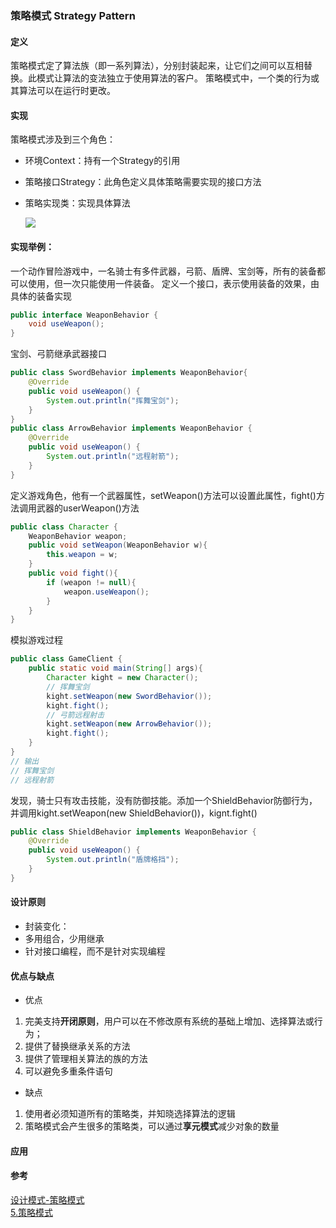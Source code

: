 ### 策略模式 Strategy Pattern
#### 定义
策略模式定了算法族（即一系列算法），分别封装起来，让它们之间可以互相替换。此模式让算法的变法独立于使用算法的客户。
策略模式中，一个类的行为或其算法可以在运行时更改。

#### 实现

策略模式涉及到三个角色：

* 环境Context：持有一个Strategy的引用

* 策略接口Strategy：此角色定义具体策略需要实现的接口方法

* 策略实现类：实现具体算法

  ![](https://ae01.alicdn.com/kf/HTB1clLadBKw3KVjSZTEq6AuRpXab.jpg)



#### 实现举例：

一个动作冒险游戏中，一名骑士有多件武器，弓箭、盾牌、宝剑等，所有的装备都可以使用，但一次只能使用一件装备。
定义一个接口，表示使用装备的效果，由具体的装备实现

```Java
public interface WeaponBehavior {
    void useWeapon();
}
```
宝剑、弓箭继承武器接口
```Java
public class SwordBehavior implements WeaponBehavior{
    @Override
    public void useWeapon() {
        System.out.println("挥舞宝剑");
    }
}
public class ArrowBehavior implements WeaponBehavior {
    @Override
    public void useWeapon() {
        System.out.println("远程射箭");
    }
}
```
定义游戏角色，他有一个武器属性，setWeapon()方法可以设置此属性，fight()方法调用武器的userWeapon()方法
```Java
public class Character {
    WeaponBehavior weapon;
    public void setWeapon(WeaponBehavior w){
        this.weapon = w;
    }
    public void fight(){
        if (weapon != null){
            weapon.useWeapon();
        }
    }
}
```
模拟游戏过程
```Java
public class GameClient {
    public static void main(String[] args){
        Character kight = new Character();
        // 挥舞宝剑
        kight.setWeapon(new SwordBehavior());
        kight.fight();
        // 弓箭远程射击
        kight.setWeapon(new ArrowBehavior());
        kight.fight();
    }
}
// 输出
// 挥舞宝剑
// 远程射箭
```
发现，骑士只有攻击技能，没有防御技能。添加一个ShieldBehavior防御行为，
并调用kight.setWeapon(new ShieldBehavior())，kignt.fight()
```Java
public class ShieldBehavior implements WeaponBehavior {
    @Override
    public void useWeapon() {
        System.out.println("盾牌格挡");
    }
}
```


#### 设计原则
* 封装变化：
* 多用组合，少用继承
* 针对接口编程，而不是针对实现编程

#### 优点与缺点
* 优点
1. 完美支持**开闭原则**，用户可以在不修改原有系统的基础上增加、选择算法或行为；
2. 提供了替换继承关系的方法
3. 提供了管理相关算法的族的方法
4. 可以避免多重条件语句
* 缺点
1. 使用者必须知道所有的策略类，并知晓选择算法的逻辑
2. 策略模式会产生很多的策略类，可以通过**享元模式**减少对象的数量

#### 应用


#### 参考
[设计模式-策略模式](https://cyc2018.github.io/CS-Notes/#/notes/%E8%AE%BE%E8%AE%A1%E6%A8%A1%E5%BC%8F?id=_9-%E7%AD%96%E7%95%A5%EF%BC%88strategy%EF%BC%89)  
[5.策略模式](https://design-patterns.readthedocs.io/zh_CN/latest/behavioral_patterns/strategy.html)